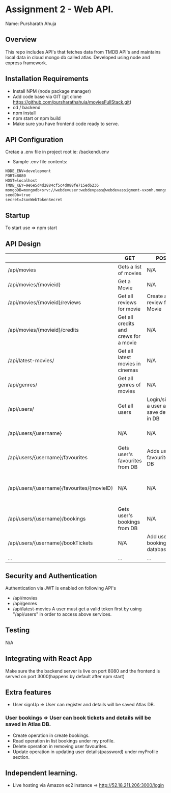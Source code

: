 # Assignment 2 - Web API.

Name: Pursharath Ahuja

## Overview
This repo includes API's that fetches data from TMDB API's and maintains local data in cloud mongo db called atlas.
Developed using node and express framework.

## Installation Requirements
+ Install NPM (node package manager) 
+ Add code base via GIT (git clone https://github.com/pursharathahuja/moviesFullStack.git)
+ cd / backend
+ npm install
+ npm start or npm build
+ Make sure you have frontend code ready to serve.


## API Configuration
Cretae a .env file in project root ie: /backend/.env
+ Sample .env file contents:
```bat
NODE_ENV=development
PORT=8080
HOST=localhost
TMDB_KEY=9e6e5d4d2884cf5c4d088fe715ed6236
mongoDB=mongodb+srv://webdevuser:webdevpass@webdevassigment-vxonh.mongodb.net/moviesDatabase?retryWrites=true&w=majority
seedDb=true
secret=JsonWebTokenSecret
```

## Startup
To start use => npm start


## API Design

|  |  GET | POST | PUT | DELETE
| -- | -- | -- | -- | -- 
| /api/movies |Gets a list of movies | N/A | N/A |
| /api/movies/{movieid} | Get a Movie | N/A | N/A | N/A
| /api/movies/{movieid}/reviews | Get all reviews for movie | Create a new review for Movie | N/A | N/A  
| /api/movies/{movieid}/credits | Get all credits and crews for a movie | N/A | N/A | N/A  
| /api/latest-movies/ | Get all latest movies in cinemas | N/A | N/A | N/A  
| /api/genres/ | Get all genres of movies | N/A | N/A | N/A  
| /api/users/ | Get all users | Login/signUp a user and save details in DB| N/A | N/A  
| /api/users/{username} | N/A| N/A| updates user's password/favourites in DB| N/A  
| /api/users/{username}/favourites | Gets user's favourites from DB| Adds user's favourites in DB| N/A | N/A  
| /api/users/{username}/favourites/{movieID} | N/A| N/A| N/A | deletes user's favourites from database
| /api/users/{username}/bookings | Gets user's bookings from DB| N/A| N/A | N/A  
| /api/users/{username}/bookTickets | N/A| Add user bookings in database| N/A | N/A  
| ... | ... | ... | ... | ...


## Security and Authentication
Authentication via JWT is enabled on following API's
+ /api/movies
+ /api/genres
+ /api/latest-movies
A user must get a valid token first by using "/api/users" in order to access above services. 

## Testing
N/A
## Integrating with React App

Make sure the the backend server is live on port 8080 and the frontend is served on port 3000(happens by default after npm start)

## Extra features
+ User signUp => User can register and details will be saved Atlas DB.
### User bookings => User can book tickets and details will be saved in Atlas DB.
+ Create operation in create bookings.
+ Read operation in list bookings under my profile.
+ Delete operation in removing user favourites.
+ Update operation in updating user details(password) under myProfile section.

## Independent learning.

+ Live hosting via Amazon ec2 instance => http://52.18.211.206:3000/login
